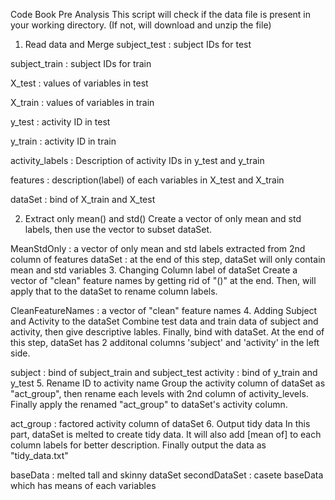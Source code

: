 Code Book
Pre Analysis
This script will check if the data file is present in your working directory. (If not, will download and unzip the file)

1. Read data and Merge
subject_test : subject IDs for test

subject_train : subject IDs for train

X_test : values of variables in test

X_train : values of variables in train

y_test : activity ID in test

y_train : activity ID in train

activity_labels : Description of activity IDs in y_test and y_train

features : description(label) of each variables in X_test and X_train

dataSet : bind of X_train and X_test

2. Extract only mean() and std()
Create a vector of only mean and std labels, then use the vector to subset dataSet.

MeanStdOnly : a vector of only mean and std labels extracted from 2nd column of features
dataSet : at the end of this step, dataSet will only contain mean and std variables
3. Changing Column label of dataSet
Create a vector of "clean" feature names by getting rid of "()" at the end. Then, will apply that to the dataSet to rename column labels.

CleanFeatureNames : a vector of "clean" feature names
4. Adding Subject and Activity to the dataSet
Combine test data and train data of subject and activity, then give descriptive lables. Finally, bind with dataSet. At the end of this step, dataSet has 2 additonal columns 'subject' and 'activity' in the left side.

subject : bind of subject_train and subject_test
activity : bind of y_train and y_test
5. Rename ID to activity name
Group the activity column of dataSet as "act_group", then rename each levels with 2nd column of activity_levels. Finally apply the renamed "act_group" to dataSet's activity column.

act_group : factored activity column of dataSet
6. Output tidy data
In this part, dataSet is melted to create tidy data. It will also add [mean of] to each column labels for better description. Finally output the data as "tidy_data.txt"

baseData : melted tall and skinny dataSet
secondDataSet : casete baseData which has means of each variables